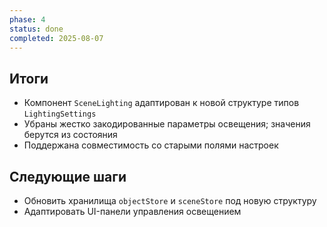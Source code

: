 ```yaml
---
phase: 4
status: done
completed: 2025-08-07
---
```


## Итоги
- Компонент `SceneLighting` адаптирован к новой структуре типов `LightingSettings`
- Убраны жестко закодированные параметры освещения; значения берутся из состояния
- Поддержана совместимость со старыми полями настроек

## Следующие шаги
- Обновить хранилища `objectStore` и `sceneStore` под новую структуру
- Адаптировать UI-панели управления освещением
